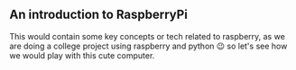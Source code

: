 ## An introduction to RaspberryPi
This would contain some key concepts or tech related to raspberry, as we are doing a college project using raspberry and python 😉 so let's see how we
would play with this cute computer.
